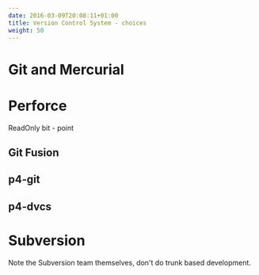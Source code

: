 ```yaml
---
date: 2016-03-09T20:08:11+01:00
title: Version Control System - choices
weight: 50
---
```


# Git and Mercurial

# Perforce

ReadOnly bit - point

## Git Fusion

## p4-git

## p4-dvcs

# Subversion

Note the Subversion team themselves, don't do trunk based development.

